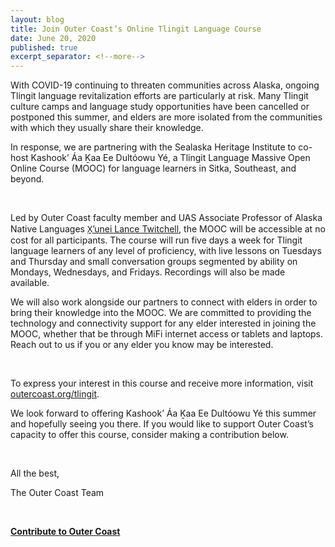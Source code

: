 ```yaml
---
layout: blog
title: Join Outer Coast’s Online Tlingit Language Course
date: June 20, 2020
published: true
excerpt_separator: <!--more-->
---
```

With COVID-19 continuing to threaten communities across Alaska, ongoing Tlingit language revitalization efforts are particularly at risk. Many Tlingit culture camps and language study opportunities have been cancelled or postponed this summer, and elders are more isolated from the communities with which they usually share their knowledge.

In response, we are partnering with the Sealaska Heritage Institute to co-host Kashook’ Áa Ḵaa Ee Dultóowu Yé, a Tlingit Language Massive Open Online Course (MOOC) for language learners in Sitka, Southeast, and beyond.

<!--more-->
<br>

Led by Outer Coast faculty member and UAS Associate Professor of Alaska Native Languages [X̱’unei Lance Twitchell](https://www.uas.alaska.edu/dir/latwitchell.html), the MOOC will be accessible at no cost for all participants. The course will run five days a week for Tlingit language learners of any level of proficiency, with live lessons on Tuesdays and Thursday and small conversation groups segmented by ability on Mondays, Wednesdays, and Fridays. Recordings will also be made available.

We will also work alongside our partners to connect with elders in order to bring their knowledge into the MOOC. We are committed to providing the technology and connectivity support for any elder interested in joining the MOOC, whether that be through MiFi internet access or tablets and laptops. Reach out to us if you or any elder you know may be interested.

<br>

To express your interest in this course and receive more information, visit [outercoast.org/tlingit](outercoast.org/tlingit).

We look forward to offering Kashook’ Áa Ḵaa Ee Dultóowu Yé this summer and hopefully seeing you there. If you would like to support Outer Coast’s capacity to offer this course, consider making a contribution below.

<br>

All the best,

The Outer Coast Team

<br>

<strong>[Contribute to Outer Coast](http://outercoast.org/contribute/)</strong>

